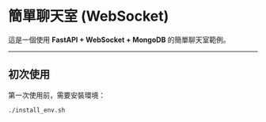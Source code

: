 # 簡單聊天室 (WebSocket)

這是一個使用 **FastAPI + WebSocket + MongoDB** 的簡單聊天室範例。

---

## 初次使用

第一次使用前，需要安裝環境：

```bash
./install_env.sh
